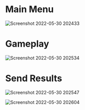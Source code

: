 # Main Menu 

![Screenshot 2022-05-30 202433](https://user-images.githubusercontent.com/76675748/171075002-aac5cf8c-c7c0-401e-9854-7e12f274eba6.png)

# Gameplay

![Screenshot 2022-05-30 202534](https://user-images.githubusercontent.com/76675748/171075017-ff03a25b-b6a3-4c69-9509-405070a2e403.png)

# Send Results

![Screenshot 2022-05-30 202547](https://user-images.githubusercontent.com/76675748/171075041-3410ef14-2db6-4fe0-ae25-6ce27adeb888.png)

![Screenshot 2022-05-30 202604](https://user-images.githubusercontent.com/76675748/171075049-c745a9a6-0886-4103-a04d-59c11f224868.png)
